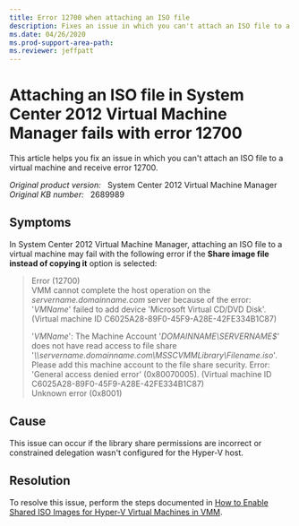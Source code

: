 ```yaml
---
title: Error 12700 when attaching an ISO file
description: Fixes an issue in which you can't attach an ISO file to a virtual machine and receive error 12700.
ms.date: 04/26/2020
ms.prod-support-area-path: 
ms.reviewer: jeffpatt
---
```

# Attaching an ISO file in System Center 2012 Virtual Machine Manager fails with error 12700

This article helps you fix an issue in which you can't attach an ISO file to a virtual machine and receive error 12700.

_Original product version:_ &nbsp; System Center 2012 Virtual Machine Manager  
_Original KB number:_ &nbsp; 2689989

## Symptoms

In System Center 2012 Virtual Machine Manager, attaching an ISO file to a virtual machine may fail with the following error if the **Share image file instead of copying it** option is selected:

> Error (12700)  
> VMM cannot complete the host operation on the *servername.domainname.com* server because of the error: '*VMName*' failed to add device 'Microsoft Virtual CD/DVD Disk'. (Virtual machine ID C6025A28-89F0-45F9-A28E-42FE334B1C87)  
>
> '*VMName*': The Machine Account '*DOMAINNAME\SERVERNAME$*' does not have read access to file share '*\\\servername.domainname.com\MSSCVMMLibrary\Filename.iso*'. Please add this machine account to the file share security. Error: 'General access denied error' (0x80070005). (Virtual machine ID C6025A28-89F0-45F9-A28E-42FE334B1C87)  
> Unknown error (0x8001)

## Cause

This issue can occur if the library share permissions are incorrect or constrained delegation wasn't configured for the Hyper-V host.

## Resolution

To resolve this issue, perform the steps documented in [How to Enable Shared ISO Images for Hyper-V Virtual Machines in VMM](/previous-versions/system-center/virtual-machine-manager-2008-r2/ee340124(v=technet.10)?redirectedfrom=MSDN).
